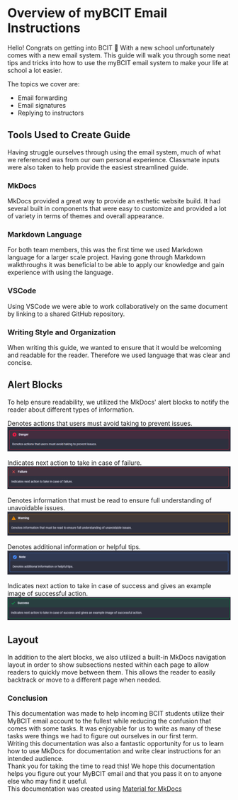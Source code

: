 # Overview of myBCIT Email Instructions

Hello! Congrats on getting into BCIT 👏 With a new school unfortunately comes with a new email system. This guide will walk you through some neat tips and tricks into how to use the myBCIT email system to make your life at school a lot easier.

The topics we cover are:

- Email forwarding
- Email signatures
- Replying to instructors

## Tools Used to Create Guide

Having struggle ourselves through using the email system, much of what we referenced was from our own personal experience. Classmate inputs were also taken to help provide the easiest streamlined guide.

### MkDocs

MkDocs provided a great way to provide an esthetic website build. It had several built in components that were easy to customize and provided a lot of variety in terms of themes and overall appearance.

### Markdown Language

For both team members, this was the first time we used Markdown language for a larger scale project. Having gone through Markdown walkthroughs it was beneficial to be able to apply our knowledge and gain experience with using the language.

### VSCode

Using VSCode we were able to work collaboratively on the same document by linking to a shared GitHub repository.

### Writing Style and Organization

When writing this guide, we wanted to ensure that it would be welcoming and readable for the reader. Therefore we used language that was clear and concise.

## Alert Blocks

To help ensure readability, we utilized the MkDocs' alert blocks to notify the reader about different types of information.  

Denotes actions that users must avoid taking to prevent issues.
![image](./readme_images/Danger.png)  

Indicates next action to take in case of failure.
![image](./readme_images/Failure.png)  

Denotes information that must be read to ensure full understanding of unavoidable issues.
![image](./readme_images/Warning.png)  

Denotes additional information or helpful tips.
![image](./readme_images/Note.png)  

Indicates next action to take in case of success and gives an example image of successful action.
![image](./readme_images/Success.png)  

## Layout

In addition to the alert blocks, we also utilized a built-in MkDocs navigation layout in order to show subsections nested within each page to allow readers to quickly move between them. This allows the reader to easily backtrack or move to a different page when needed.

### Conclusion

This documentation was made to help incoming BCIT students utilize their MyBCIT email account to the fullest while reducing the confusion that comes with some tasks. It was enjoyable for us to write as many of these tasks were things we had to figure out ourselves in our first term.  
Writing this documentation was also a fantastic opportunity for us to learn how to use MkDocs for documentation and write clear instructions for an intended audience.  
Thank you for taking the time to read this! We hope this documentation helps you figure out your MyBCIT email and that you pass it on to anyone else who may find it useful.  
This documentation was created using [Material for MkDocs](https://github.com/squidfunk/mkdocs-material)
